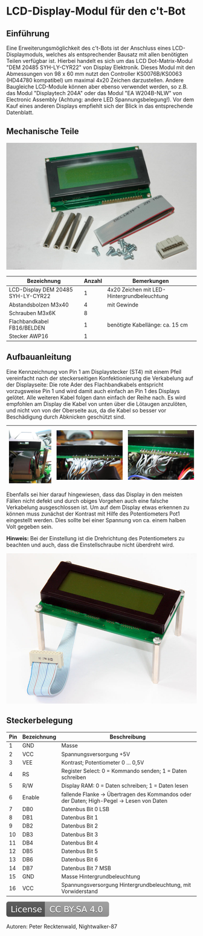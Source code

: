 # LCD-Display-Modul für den c't-Bot

## Einführung

Eine Erweiterungsmöglichkeit des c't-Bots ist der Anschluss eines LCD-Displaymoduls, welches als entsprechender Bausatz mit allen benötigten Teilen verfügbar ist.
Hierbei handelt es sich um das LCD Dot-Matrix-Modul "DEM 20485 SYH-LY-CYR22" von Display Elektronik.
Dieses Modul mit den Abmessungen von 98 x 60 mm nutzt den Controller KS0076B/KS0063 (HD44780 kompatibel) um maximal 4x20 Zeichen darzustellen.
Andere Baugleiche LCD-Module können aber ebenso verwendet werden, so z.B. das Modul "Displaytech 204A" oder das Modul "EA W204B-NLW" von Electronic Assembly (Achtung: andere LED Spannungsbelegung!).
Vor dem Kauf eines anderen Displays empfiehlt sich der Blick in das entsprechende Datenblatt.


## Mechanische Teile

![Image: '09_display.jpg'](../images/parts/09_display.jpg)

| Bezeichnung                        | Anzahl | Bemerkungen                                 |
| ---                                | ---    | ---                                         |
| LCD-Display DEM 20485 SYH-LY-CYR22 |      1 | 4x20 Zeichen mit LED-Hintergrundbeleuchtung |
| Abstandsbolzen M3x40               |      4 | mit Gewinde                                 |
| Schrauben M3x6K                    |      8 |                                             |
| Flachbandkabel FB16/BELDEN         |      1 | benötigte Kabellänge: ca. 15 cm             |
| Stecker AWP16                      |      1 |                                             |


## Aufbauanleitung

Eine Kennzeichnung von Pin 1 am Displaystecker (ST4) mit einem Pfeil vereinfacht nach der steckerseitigen Konfektionierung die Verkabelung auf der Displayseite:
Die rote Ader des Flachbandkabels entspricht vorzugsweise Pin 1 und wird damit auch einfach an Pin 1 des Displays gelötet.
Alle weiteren Kabel folgen dann einfach der Reihe nach.
Es wird empfohlen am Display die Kabel von unten über die Lötaugen anzulöten, und nicht von von der Oberseite aus, da die Kabel so besser vor Beschädigung durch Abknicken geschützt sind.

| ![Image: '18_display_cable_plug.jpg'](../images/assembly/18_display_cable_plug.jpg) | ![Image: '19_display_cable_soldered_side.jpg'](../images/assembly/19_display_cable_soldered_side.jpg) | ![Image: '20_display_cable_soldered_top.jpg'](../images/assembly/20_display_cable_soldered_top.jpg) |
| ---                                                                                 | ---                                                                                                   | ---                                                                                          |

Ebenfalls sei hier darauf hingewiesen, dass das Display in den meisten Fällen nicht defekt und durch obiges Vorgehen auch eine falsche Verkabelung ausgeschlossen ist.
Um auf dem Display etwas erkennen zu können muss zunächst der Kontrast mit Hilfe des Potentiometers Pot1 eingestellt werden.
Dies sollte bei einer Spannung von ca. einem halben Volt gegeben sein.

**Hinweis:** Bei der Einstellung ist die Drehrichtung des Potentiometers zu beachten und auch, dass die Einstellschraube nicht überdreht wird.

![Image: '21_display_assembled.jpg'](../images/assembly/21_display_assembled.jpg)


## Steckerbelegung

| Pin | Bezeichnung | Beschreibung                                                                              |
| --- | ---         | ---                                                                                       |
|   1 | GND         | Masse                                                                                     |
|   2 | VCC         | Spannungsversorgung +5V                                                                   |
|   3 | VEE         | Kontrast; Potentiometer 0 ... 0,5V                                                        |
|   4 | RS          | Register Select: 0 = Kommando senden; 1 = Daten schreiben                                 |
|   5 | R/W         | Display RAM: 0 = Daten schreiben; 1 = Daten lesen                                         |
|   6 | Enable      | fallende Flanke -> Übertragen des Kommandos oder der Daten; High-Pegel -> Lesen von Daten |
|   7 | DB0         | Datenbus Bit 0 LSB                                                                        |
|   8 | DB1         | Datenbus Bit 1                                                                            |
|   9 | DB2         | Datenbus Bit 2                                                                            |
|  10 | DB3         | Datenbus Bit 3                                                                            |
|  11 | DB4         | Datenbus Bit 4                                                                            |
|  12 | DB5         | Datenbus Bit 5                                                                            |
|  13 | DB6         | Datenbus Bit 6                                                                            |
|  14 | DB7         | Datenbus Bit 7 MSB                                                                        |
|  15 | GND         | Masse Hintergrundbeleuchtung                                                              |
|  16 | VCC         | Spannungsversorgung Hintergrundbeleuchtung, mit Vorwiderstand                             |

[![License: CC BY-SA 4.0](../../LICENSE.svg)](https://creativecommons.org/licenses/by-sa/4.0/)

Autoren: Peter Recktenwald, Nightwalker-87
